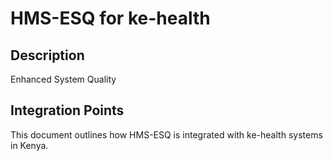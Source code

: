 # HMS-ESQ for ke-health

## Description

Enhanced System Quality

## Integration Points

This document outlines how HMS-ESQ is integrated with ke-health systems in Kenya.
